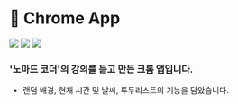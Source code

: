 # 📌 Chrome App

<div>
  <img src="https://img.shields.io/badge/JavaScript-F7DF1E?style=flat-square&logo=JavaScript&logoColor=white" />
  <img src="https://img.shields.io/badge/HTML-E34F26?style=flat-square&logo=HTML5&logoColor=white"/>
  <img src="https://img.shields.io/badge/CSS-1572B6?style=flat-square&logo=CSS3&logoColor=white"/>
</div>

### '노마드 코더'의 강의를 듣고 만든 크롬 앱입니다.

- 랜덤 배경, 현재 시간 및 날씨, 투두리스트의 기능을 담았습니다.
